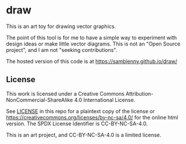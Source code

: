 <!-- Copyright (c) 2023 Sam Blenny -->
<!-- SPDX-License-Identifier: CC-BY-NC-SA-4.0 -->

# draw

This is an art toy for drawing vector graphics.

The point of this tool is for me to have a simple way to experiment with design
ideas or make little vector diagrams. This is not an "Open Source project", and
I am not "seeking contributions".

The hosted version of this code is at https://samblenny.github.io/draw/


## License

This work is licensed under a Creative Commons
Attribution-NonCommercial-ShareAlike 4.0 International License.

See [LICENSE](LICENSE) in this repo for a plaintext copy of the license or
https://creativecommons.org/licenses/by-nc-sa/4.0/ for the online html version.
The SPDX License Identifier is CC-BY-NC-SA-4.0.

This is an art project, and CC-BY-NC-SA-4.0 is a limited license.
